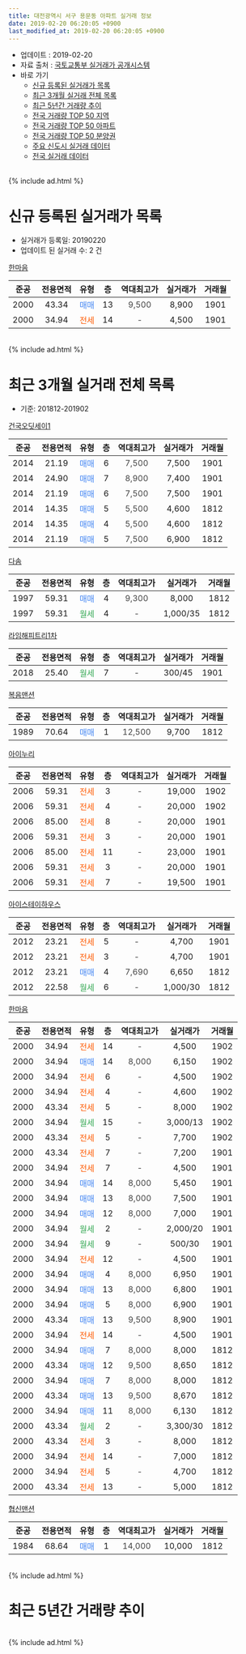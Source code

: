 ```yaml
---
title: 대전광역시 서구 용문동 아파트 실거래 정보
date: 2019-02-20 06:20:05 +0900
last_modified_at: 2019-02-20 06:20:05 +0900
---
```


* 업데이트 : 2019-02-20
* 자료 출처 : [국토교통부 실거래가 공개시스템](http://rt.molit.go.kr)
* 바로 가기
    * [신규 등록된 실거래가 목록](#신규-등록된-실거래가-목록)
    * [최근 3개월 실거래 전체 목록](#최근-3개월-실거래-전체-목록)
    * [최근 5년간 거래량 추이](#최근-5년간-거래량-추이)
    * [전국 거래량 TOP 50 지역](https://inasie.github.io/apt-trade-info/최근-3개월-전국에서-가장-거래가-많이-발생한-지역)
    * [전국 거래량 TOP 50 아파트](https://inasie.github.io/apt-trade-info/최근-3개월-전국에서-가장-거래가-많이-발생한-아파트)
    * [전국 거래량 TOP 50 분양권](https://inasie.github.io/apt-trade-info/최근-3개월-전국에서-가장-거래가-많이-발생한-분양권)
    * [주요 신도시 실거래 데이터](https://inasie.github.io/apt-trade-info/주요-신도시)
    * [전국 실거래 데이터](https://inasie.github.io/apt-trade-info/전국)
<br>
{% include ad.html %}
<br>

# 신규 등록된 실거래가 목록
* 실거래가 등록일: 20190220
* 업데이트 된 실거래 수: 2 건


[한마음](https://search.naver.com/search.naver?query=%EB%8C%80%EC%A0%84%EA%B4%91%EC%97%AD%EC%8B%9C+%EC%84%9C%EA%B5%AC+%EC%9A%A9%EB%AC%B8%EB%8F%99+%ED%95%9C%EB%A7%88%EC%9D%8C)

|준공|전용면적|유형|층|역대최고가|실거래가|거래월|
|:---:|:---:|:---:|:---:|:---:|:---:|:---:|
|2000|43.34|<span style="color:#4285f3">매매</span>|13|<span style="color:#444444">9,500</span>|8,900|1901|
|2000|34.94|<span style="color:#ff5a00">전세</span>|14|<span style="color:#444444">-</span>|4,500|1901|


<br>
{% include ad.html %}
<br>

# 최근 3개월 실거래 전체 목록
* 기준: 201812-201902


[건국오딧세이1](https://search.naver.com/search.naver?query=%EB%8C%80%EC%A0%84%EA%B4%91%EC%97%AD%EC%8B%9C+%EC%84%9C%EA%B5%AC+%EC%9A%A9%EB%AC%B8%EB%8F%99+%EA%B1%B4%EA%B5%AD%EC%98%A4%EB%94%A7%EC%84%B8%EC%9D%B41)

|준공|전용면적|유형|층|역대최고가|실거래가|거래월|
|:---:|:---:|:---:|:---:|:---:|:---:|:---:|
|2014|21.19|<span style="color:#4285f3">매매</span>|6|<span style="color:#444444">7,500</span>|7,500|1901|
|2014|24.90|<span style="color:#4285f3">매매</span>|7|<span style="color:#444444">8,900</span>|7,400|1901|
|2014|21.19|<span style="color:#4285f3">매매</span>|6|<span style="color:#444444">7,500</span>|7,500|1901|
|2014|14.35|<span style="color:#4285f3">매매</span>|5|<span style="color:#444444">5,500</span>|4,600|1812|
|2014|14.35|<span style="color:#4285f3">매매</span>|4|<span style="color:#444444">5,500</span>|4,600|1812|
|2014|21.19|<span style="color:#4285f3">매매</span>|5|<span style="color:#444444">7,500</span>|6,900|1812|

[다솜](https://search.naver.com/search.naver?query=%EB%8C%80%EC%A0%84%EA%B4%91%EC%97%AD%EC%8B%9C+%EC%84%9C%EA%B5%AC+%EC%9A%A9%EB%AC%B8%EB%8F%99+%EB%8B%A4%EC%86%9C)

|준공|전용면적|유형|층|역대최고가|실거래가|거래월|
|:---:|:---:|:---:|:---:|:---:|:---:|:---:|
|1997|59.31|<span style="color:#4285f3">매매</span>|4|<span style="color:#444444">9,300</span>|8,000|1812|
|1997|59.31|<span style="color:#34a853">월세</span>|4|<span style="color:#444444">-</span>|1,000/35|1812|

[라임해피트리1차](https://search.naver.com/search.naver?query=%EB%8C%80%EC%A0%84%EA%B4%91%EC%97%AD%EC%8B%9C+%EC%84%9C%EA%B5%AC+%EC%9A%A9%EB%AC%B8%EB%8F%99+%EB%9D%BC%EC%9E%84%ED%95%B4%ED%94%BC%ED%8A%B8%EB%A6%AC1%EC%B0%A8)

|준공|전용면적|유형|층|역대최고가|실거래가|거래월|
|:---:|:---:|:---:|:---:|:---:|:---:|:---:|
|2018|25.40|<span style="color:#34a853">월세</span>|7|<span style="color:#444444">-</span>|300/45|1901|

[복음맨션](https://search.naver.com/search.naver?query=%EB%8C%80%EC%A0%84%EA%B4%91%EC%97%AD%EC%8B%9C+%EC%84%9C%EA%B5%AC+%EC%9A%A9%EB%AC%B8%EB%8F%99+%EB%B3%B5%EC%9D%8C%EB%A7%A8%EC%85%98)

|준공|전용면적|유형|층|역대최고가|실거래가|거래월|
|:---:|:---:|:---:|:---:|:---:|:---:|:---:|
|1989|70.64|<span style="color:#4285f3">매매</span>|1|<span style="color:#444444">12,500</span>|9,700|1812|

[아이누리](https://search.naver.com/search.naver?query=%EB%8C%80%EC%A0%84%EA%B4%91%EC%97%AD%EC%8B%9C+%EC%84%9C%EA%B5%AC+%EC%9A%A9%EB%AC%B8%EB%8F%99+%EC%95%84%EC%9D%B4%EB%88%84%EB%A6%AC)

|준공|전용면적|유형|층|역대최고가|실거래가|거래월|
|:---:|:---:|:---:|:---:|:---:|:---:|:---:|
|2006|59.31|<span style="color:#ff5a00">전세</span>|3|<span style="color:#444444">-</span>|19,000|1902|
|2006|59.31|<span style="color:#ff5a00">전세</span>|4|<span style="color:#444444">-</span>|20,000|1902|
|2006|85.00|<span style="color:#ff5a00">전세</span>|8|<span style="color:#444444">-</span>|20,000|1901|
|2006|59.31|<span style="color:#ff5a00">전세</span>|3|<span style="color:#444444">-</span>|20,000|1901|
|2006|85.00|<span style="color:#ff5a00">전세</span>|11|<span style="color:#444444">-</span>|23,000|1901|
|2006|59.31|<span style="color:#ff5a00">전세</span>|3|<span style="color:#444444">-</span>|20,000|1901|
|2006|59.31|<span style="color:#ff5a00">전세</span>|7|<span style="color:#444444">-</span>|19,500|1901|

[아이스테이하우스](https://search.naver.com/search.naver?query=%EB%8C%80%EC%A0%84%EA%B4%91%EC%97%AD%EC%8B%9C+%EC%84%9C%EA%B5%AC+%EC%9A%A9%EB%AC%B8%EB%8F%99+%EC%95%84%EC%9D%B4%EC%8A%A4%ED%85%8C%EC%9D%B4%ED%95%98%EC%9A%B0%EC%8A%A4)

|준공|전용면적|유형|층|역대최고가|실거래가|거래월|
|:---:|:---:|:---:|:---:|:---:|:---:|:---:|
|2012|23.21|<span style="color:#ff5a00">전세</span>|5|<span style="color:#444444">-</span>|4,700|1901|
|2012|23.21|<span style="color:#ff5a00">전세</span>|3|<span style="color:#444444">-</span>|4,700|1901|
|2012|23.21|<span style="color:#4285f3">매매</span>|4|<span style="color:#444444">7,690</span>|6,650|1812|
|2012|22.58|<span style="color:#34a853">월세</span>|6|<span style="color:#444444">-</span>|1,000/30|1812|

[한마음](https://search.naver.com/search.naver?query=%EB%8C%80%EC%A0%84%EA%B4%91%EC%97%AD%EC%8B%9C+%EC%84%9C%EA%B5%AC+%EC%9A%A9%EB%AC%B8%EB%8F%99+%ED%95%9C%EB%A7%88%EC%9D%8C)

|준공|전용면적|유형|층|역대최고가|실거래가|거래월|
|:---:|:---:|:---:|:---:|:---:|:---:|:---:|
|2000|34.94|<span style="color:#ff5a00">전세</span>|14|<span style="color:#444444">-</span>|4,500|1902|
|2000|34.94|<span style="color:#4285f3">매매</span>|14|<span style="color:#444444">8,000</span>|6,150|1902|
|2000|34.94|<span style="color:#ff5a00">전세</span>|6|<span style="color:#444444">-</span>|4,500|1902|
|2000|34.94|<span style="color:#ff5a00">전세</span>|4|<span style="color:#444444">-</span>|4,600|1902|
|2000|43.34|<span style="color:#ff5a00">전세</span>|5|<span style="color:#444444">-</span>|8,000|1902|
|2000|34.94|<span style="color:#34a853">월세</span>|15|<span style="color:#444444">-</span>|3,000/13|1902|
|2000|43.34|<span style="color:#ff5a00">전세</span>|5|<span style="color:#444444">-</span>|7,700|1902|
|2000|43.34|<span style="color:#ff5a00">전세</span>|7|<span style="color:#444444">-</span>|7,200|1901|
|2000|34.94|<span style="color:#ff5a00">전세</span>|7|<span style="color:#444444">-</span>|4,500|1901|
|2000|34.94|<span style="color:#4285f3">매매</span>|14|<span style="color:#444444">8,000</span>|5,450|1901|
|2000|34.94|<span style="color:#4285f3">매매</span>|13|<span style="color:#444444">8,000</span>|7,500|1901|
|2000|34.94|<span style="color:#4285f3">매매</span>|12|<span style="color:#444444">8,000</span>|7,000|1901|
|2000|34.94|<span style="color:#34a853">월세</span>|2|<span style="color:#444444">-</span>|2,000/20|1901|
|2000|34.94|<span style="color:#34a853">월세</span>|9|<span style="color:#444444">-</span>|500/30|1901|
|2000|34.94|<span style="color:#ff5a00">전세</span>|12|<span style="color:#444444">-</span>|4,500|1901|
|2000|34.94|<span style="color:#4285f3">매매</span>|4|<span style="color:#444444">8,000</span>|6,950|1901|
|2000|34.94|<span style="color:#4285f3">매매</span>|13|<span style="color:#444444">8,000</span>|6,800|1901|
|2000|34.94|<span style="color:#4285f3">매매</span>|5|<span style="color:#444444">8,000</span>|6,900|1901|
|2000|43.34|<span style="color:#4285f3">매매</span>|13|<span style="color:#444444">9,500</span>|8,900|1901|
|2000|34.94|<span style="color:#ff5a00">전세</span>|14|<span style="color:#444444">-</span>|4,500|1901|
|2000|34.94|<span style="color:#4285f3">매매</span>|7|<span style="color:#444444">8,000</span>|8,000|1812|
|2000|43.34|<span style="color:#4285f3">매매</span>|12|<span style="color:#444444">9,500</span>|8,650|1812|
|2000|34.94|<span style="color:#4285f3">매매</span>|7|<span style="color:#444444">8,000</span>|8,000|1812|
|2000|43.34|<span style="color:#4285f3">매매</span>|13|<span style="color:#444444">9,500</span>|8,670|1812|
|2000|34.94|<span style="color:#4285f3">매매</span>|11|<span style="color:#444444">8,000</span>|6,130|1812|
|2000|43.34|<span style="color:#34a853">월세</span>|2|<span style="color:#444444">-</span>|3,300/30|1812|
|2000|43.34|<span style="color:#ff5a00">전세</span>|3|<span style="color:#444444">-</span>|8,000|1812|
|2000|34.94|<span style="color:#ff5a00">전세</span>|14|<span style="color:#444444">-</span>|7,000|1812|
|2000|34.94|<span style="color:#ff5a00">전세</span>|5|<span style="color:#444444">-</span>|4,700|1812|
|2000|43.34|<span style="color:#ff5a00">전세</span>|13|<span style="color:#444444">-</span>|5,000|1812|


<script async src="//pagead2.googlesyndication.com/pagead/js/adsbygoogle.js"></script>
<!-- 기본 -->
<ins class="adsbygoogle"
     style="display:block"
     data-ad-client="ca-pub-2446590836940007"
     data-ad-slot="1659523306"
     data-ad-format="auto"
     data-full-width-responsive="true"></ins>
<script>
(adsbygoogle = window.adsbygoogle || []).push({});
</script>


[협신맨션](https://search.naver.com/search.naver?query=%EB%8C%80%EC%A0%84%EA%B4%91%EC%97%AD%EC%8B%9C+%EC%84%9C%EA%B5%AC+%EC%9A%A9%EB%AC%B8%EB%8F%99+%ED%98%91%EC%8B%A0%EB%A7%A8%EC%85%98)

|준공|전용면적|유형|층|역대최고가|실거래가|거래월|
|:---:|:---:|:---:|:---:|:---:|:---:|:---:|
|1984|68.64|<span style="color:#4285f3">매매</span>|1|<span style="color:#444444">14,000</span>|10,000|1812|


<br>
{% include ad.html %}
<br>

# 최근 5년간 거래량 추이


<div style="width:100%;">
    <canvas id="deal_progress" height="200"></canvas>
</div>

<script>
new Chart(document.getElementById("deal_progress"), {
    type: 'line',
    data: {
        labels: ['201402','201403','201404','201405','201406','201407','201408','201409','201410','201411','201412','201501','201502','201503','201504','201505','201506','201507','201508','201509','201510','201511','201512','201601','201602','201603','201604','201605','201606','201607','201608','201609','201610','201611','201612','201701','201702','201703','201704','201705','201706','201707','201708','201709','201710','201711','201712','201801','201802','201803','201804','201805','201806','201807','201808','201809','201810','201811','201812','201901','201902'],
        datasets: [{
            label: '매매',
            pointRadius: 1,
            data: [9, 8, 5, 6, 8, 8, 17, 6, 4, 4, 19, 9, 8, 15, 9, 8, 7, 7, 7, 14, 7, 13, 6, 10, 10, 19, 18, 11, 9, 6, 14, 9, 10, 12, 4, 11, 6, 9, 15, 8, 13, 9, 12, 17, 5, 9, 6, 6, 7, 11, 4, 7, 9, 2, 3, 8, 14, 16, 12, 10, 1],
            borderColor: "rgba(255, 201, 14, 1)",
            backgroundColor: "rgba(255, 201, 14, 0.5)",
            fill: false,
            lineTension: 0
        },{
            label: '전월세',
            pointRadius: 1,
            data: [21, 22, 8, 9, 7, 15, 7, 8, 16, 16, 8, 13, 15, 12, 16, 4, 13, 9, 5, 12, 11, 4, 12, 11, 9, 11, 7, 8, 12, 17, 8, 7, 15, 3, 1, 10, 14, 4, 8, 9, 2, 9, 9, 3, 4, 5, 3, 4, 4, 8, 4, 8, 11, 6, 7, 8, 10, 9, 7, 14, 8],
            borderColor: "rgba(0, 141, 185, 1)",
            backgroundColor: "rgba(0, 141, 185, 0.5)",
            fill: false,
            lineTension: 0
        }
        ]
    },
    options: {
        responsive: true,
        title: {
            display: false
        },
        tooltips: {
            mode: 'index',
            intersect: false
        },
        hover: {
            mode: 'nearest',
            intersect: true
        },
        scales: {
            xAxes: [{
                display: true,
                scaleLabel: {
                    display: true,
                    labelString: '년/월'
                }
            }],
            yAxes: [{
                display: true,
                ticks: {
                    suggestedMin: 0,
                },
                scaleLabel: {
                    display: true,
                    labelString: '실거래 수'
                }
            }]
        }
    }
});

</script>


<br>
{% include ad.html %}
<br>

